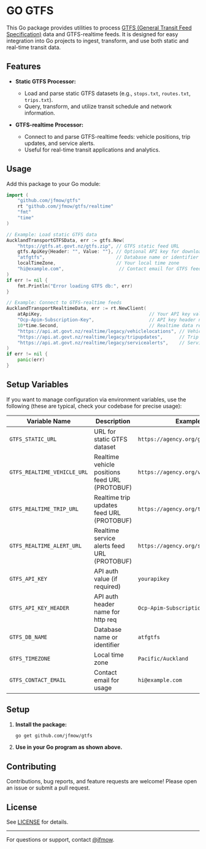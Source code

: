 # GO GTFS

This Go package provides utilities to process [GTFS (General Transit Feed Specification)](https://gtfs.org/) data and GTFS-realtime feeds. It is designed for easy integration into Go projects to ingest, transform, and use both static and real-time transit data.

## Features

- **Static GTFS Processor:**  
  - Load and parse static GTFS datasets (e.g., `stops.txt`, `routes.txt`, `trips.txt`).
  - Query, transform, and utilize transit schedule and network information.

- **GTFS-realtime Processor:**  
  - Connect to and parse GTFS-realtime feeds: vehicle positions, trip updates, and service alerts.
  - Useful for real-time transit applications and analytics.

## Usage

Add this package to your Go module:

```go
import (
    "github.com/jfmow/gtfs"
    rt "github.com/jfmow/gtfs/realtime"
    "fmt"
    "time"
)

// Example: Load static GTFS data
AucklandTransportGTFSData, err := gtfs.New(
    "https://gtfs.at.govt.nz/gtfs.zip", // GTFS static feed URL
    gtfs.ApiKey{Header: "", Value: ""}, // Optional API key for downloads
    "atfgtfs",                          // Database name or identifier
    localTimeZone,                      // Your local time zone
    "hi@example.com",                    // Contact email for GTFS feed usage
)
if err != nil {
    fmt.Println("Error loading GTFS db:", err)
}

// Example: Connect to GTFS-realtime feeds
AucklandTransportRealtimeData, err := rt.NewClient(
    atApiKey,                                       // Your API key value
    "Ocp-Apim-Subscription-Key",                    // API key header name
    10*time.Second,                                 // Realtime data refresh period
    "https://api.at.govt.nz/realtime/legacy/vehiclelocations", // Vehicle positions feed URL
    "https://api.at.govt.nz/realtime/legacy/tripupdates",      // Trip updates feed URL
    "https://api.at.govt.nz/realtime/legacy/servicealerts",    // Service alerts feed URL
)
if err != nil {
    panic(err)
}
```

## Setup Variables

If you want to manage configuration via environment variables, use the following (these are typical, check your codebase for precise usage):

| Variable Name              | Description                                  | Example Value                               |
|---------------------------|----------------------------------------------|---------------------------------------------|
| `GTFS_STATIC_URL`         | URL for static GTFS dataset                  | `https://agency.org/gtfs.zip`               |
| `GTFS_REALTIME_VEHICLE_URL` | Realtime vehicle positions feed URL (PROTOBUF)         | `https://agency.org/vehiclelocations.pb`    |
| `GTFS_REALTIME_TRIP_URL`    | Realtime trip updates feed URL (PROTOBUF)              | `https://agency.org/tripupdates.pb`         |
| `GTFS_REALTIME_ALERT_URL`   | Realtime service alerts feed URL (PROTOBUF)            | `https://agency.org/servicealerts.pb`       |
| `GTFS_API_KEY`            | API auth value (if required)                  | `yourapikey`                                |
| `GTFS_API_KEY_HEADER`     | API auth header name for http req                          | `Ocp-Apim-Subscription-Key`                 |
| `GTFS_DB_NAME`            | Database name or identifier                  | `atfgtfs`                                   |
| `GTFS_TIMEZONE`           | Local time zone                              | `Pacific/Auckland`                          |
| `GTFS_CONTACT_EMAIL`      | Contact email for usage                      | `hi@example.com`                             |

## Setup

1. **Install the package:**

    ```bash
    go get github.com/jfmow/gtfs
    ```

2. **Use in your Go program as shown above.**

## Contributing

Contributions, bug reports, and feature requests are welcome! Please open an issue or submit a pull request.

## License

See [LICENSE](LICENSE) for details.

---

For questions or support, contact [@jfmow](https://github.com/jfmow).
